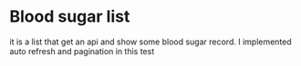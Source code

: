 # Blood sugar list
it is a list that get an api and show some blood sugar record.
I implemented  auto refresh and pagination in this test

